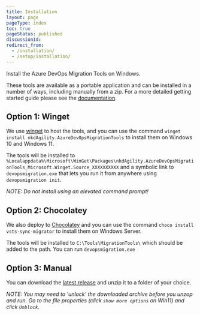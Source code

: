 ```yaml
---
title: Installation
layout: page
pageType: index
toc: true
pageStatus: published
discussionId:
redirect_from:
  - /installation/
  - /setup/installation/
---
```


Install the Azure DevOps Migration Tools on Windows.

These tools are available as a portable application and can be installed in a number of ways, including manually from a zip.
For a more detailed getting started guide please see the [documentation](/getting-started/).

## Option 1: Winget

We use [winget](https://learn.microsoft.com/en-us/windows/package-manager/winget/) to host the tools, and you can use the command `winget install nkdAgility.AzureDevOpsMigrationTools` to install them on Windows 10 and Windows 11.

The tools will be installed to `%Localappdata%\Microsoft\WinGet\Packages\nkdAgility.AzureDevOpsMigrationTools_Microsoft.Winget.Source_XXXXXXXXXX` and a symbolic link to `devopsmigration.exe` that lets you run it from anywhere using `devopsmigration init`.

_NOTE: Do not install using an elevated command prompt!_

## Option 2: Chocolatey

We also deploy to [Chocolatey](https://chocolatey.org/packages/nkdagility.azuredevopsmigrationtools) and you can use the command `choco install vsts-sync-migrator` to install them on Windows Server.

The tools will be installed to `C:\Tools\MigrationTools\` which should be added to the path. You can run `devopsmigration.exe`

## Option 3: Manual

You can download the [latest release](https://github.com/nkdAgility/azure-devops-migration-tools/releases/latest) and unzip it to a folder of your choice.

_NOTE: You may need to 'unlock' the downloaded archive before you unzop and run. Go to the file properties (click `show more options` on Win11) and click `Unblock`._
